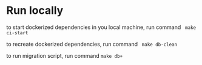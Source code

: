 # Run locally

to start dockerized dependencies in you local machine, run command
`` make ci-start``

to recreate dockerized dependencies, run command
`` make db-clean``

to run migration script, run command
`` make db+ ``
